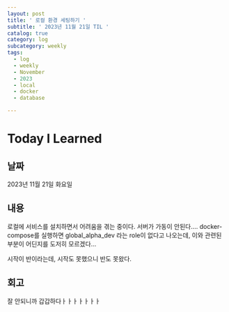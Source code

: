 ```yaml
---
layout: post
title: ' 로컬 환경 세팅하기 '
subtitle: ' 2023년 11월 21일 TIL '
catalog: true
category: log
subcategory: weekly
tags:
  - log
  - weekly
  - November
  - 2023
  - local
  - docker
  - database

---
```


# Today I Learned

## 날짜

2023년 11월 21일 화요일

## 내용

로컬에 서비스를 설치하면서 어려움을 겪는 중이다. 
서버가 가동이 안된다....
docker-compose를 실행하면 global_alpha_dev 라는 role이 없다고 나오는데, 이와 관련된 부분이 어딘지를 도저히 모르겠다... 

시작이 반이라는데, 시작도 못했으니 반도 못왔다.

## 회고

잘 안되니까 갑갑하다ㅏㅏㅏㅏㅏㅏㅏ
